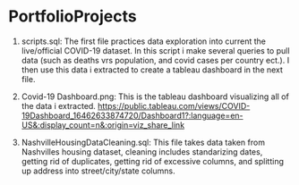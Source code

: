 # PortfolioProjects
1) scripts.sql: The first file practices data exploration into current the live/official COVID-19 dataset. In this script i make several 
queries to pull data (such as deaths vrs population, and covid cases per country ect.). I then use this data i extracted to create a tableau dashboard in the next file.


2) Covid-19 Dashboard.png: This is the tableau dashboard visualizing all of the data i extracted. 
https://public.tableau.com/views/COVID-19Dashboard_16462633874720/Dashboard1?:language=en-US&:display_count=n&:origin=viz_share_link 

3) NashvilleHousingDataCleaning.sql: This file takes data taken from Nashvilles housing dataset, cleaning includes standarizing dates, getting rid of duplicates, getting rid of excessive columns, and splitting up address into street/city/state columns.

